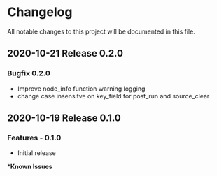 # Changelog

All notable changes to this project will be documented in this file.

## 2020-10-21 Release 0.2.0

### Bugfix 0.2.0

- Improve node_info function warning logging
- change case insensitve on key_field for post_run and source_clear

## 2020-10-19 Release 0.1.0

### Features - 0.1.0

- Initial release

***Known Issues**

